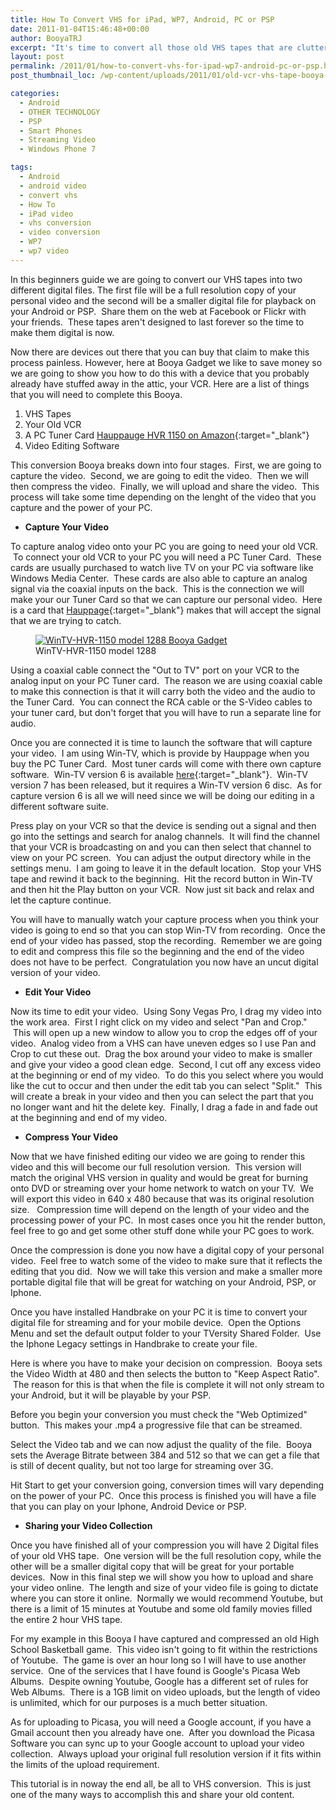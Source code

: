 ```yaml
---
title: How To Convert VHS for iPad, WP7, Android, PC or PSP
date: 2011-01-04T15:46:48+00:00
author: BooyaTRJ
excerpt: "It's time to convert all those old VHS tapes that are cluttering the closet into nice digital files that you can play and share with your friends."
layout: post
permalink: /2011/01/how-to-convert-vhs-for-ipad-wp7-android-pc-or-psp.html
post_thumbnail_loc: /wp-content/uploads/2011/01/old-vcr-vhs-tape-booya-gadget-thumb.jpg

categories:
  - Android
  - OTHER TECHNOLOGY
  - PSP
  - Smart Phones
  - Streaming Video
  - Windows Phone 7

tags:
  - Android
  - android video
  - convert vhs
  - How To
  - iPad video
  - vhs conversion
  - video conversion
  - WP7
  - wp7 video
---
```

In this beginners guide we are going to convert our VHS tapes into two different digital files. The first file will be a full resolution copy of your personal video and the second will be a smaller digital file for playback on your Android or PSP.  Share them on the web at Facebook or Flickr with your friends.  These tapes aren't designed to last forever so the time to make them digital is now.

Now there are devices out there that you can buy that claim to make this process painless. However, here at Booya Gadget we like to save money so we are going to show you how to do this with a device that you probably already have stuffed away in the attic, your VCR. Here are a list of things that you will need to complete this Booya.

  1. VHS Tapes
  2. Your Old VCR
  3. A PC Tuner Card [Hauppauge HVR 1150 on Amazon](http://amzn.to/2ll4IHV){:target="_blank"}
  4. Video Editing Software

This conversion Booya breaks down into four stages.  First, we are going to capture the video.  Second, we are going to edit the video.  Then we will then compress the video.  Finally, we will upload and share the video.  This process will take some time depending on the lenght of the video that you capture and the power of your PC.

  * **Capture Your Video**

To capture analog video onto your PC you are going to need your old VCR.  To connect your old VCR to your PC you will need a PC Tuner Card.  These cards are usually purchased to watch live TV on your PC via software like Windows Media Center.  These cards are also able to capture an analog signal via the coaxial inputs on the back.  This is the connection we will make your our Tuner Card so that we can capture our personal video.  Here is a card that [Hauppage](http://www.hauppauge.com/site/products/data_hvr1150.html){:target="_blank"} makes that will accept the signal that we are trying to catch.

<figure>
	<a href="{{ site.cdn-url }}/wp-content/uploads/2011/01/WinTV-HVR-1150-model-1288-Booya-Gadget1.jpg">
    <img src="{{ site.cdn-url }}/wp-content/uploads/2011/01/WinTV-HVR-1150-model-1288-Booya-Gadget1.jpg" 
         alt="WinTV-HVR-1150 model 1288 Booya Gadget" title="WinTV-HVR-1150 model 1288"></a>
	<figcaption>WinTV-HVR-1150 model 1288</figcaption>
</figure>
Using a coaxial cable connect the "Out to TV" port on your VCR to the analog input on your PC Tuner card.  The reason we are using coaxial cable to make this connection is that it will carry both the video and the audio to the Tuner Card.  You can connect the RCA cable or the S-Video cables to your tuner card, but don't forget that you will have to run a separate line for audio.

Once you are connected it is time to launch the software that will capture your video.  I am using Win-TV, which is provide by Hauppage when you buy the PC Tuner Card.  Most tuner cards will come with there own capture software.  Win-TV version 6 is available [here](http://www.hauppauge.com/site/support/support_wintv6.html){:target="_blank"}.  Win-TV version 7 has been released, but it requires a Win-TV version 6 disc.  As for capture version 6 is all we will need since we will be doing our editing in a different software suite.

Press play on your VCR so that the device is sending out a signal and then go into the settings and search for analog channels.  It will find the channel that your VCR is broadcasting on and you can then select that channel to view on your PC screen.  You can adjust the output directory while in the settings menu.  I am going to leave it in the default location.  Stop your VHS tape and rewind it back to the beginning.  Hit the record button in Win-TV and then hit the Play button on your VCR.  Now just sit back and relax and let the capture continue.

You will have to manually watch your capture process when you think your video is going to end so that you can stop Win-TV from recording.  Once the end of your video has passed, stop the recording.  Remember we are going to edit and compress this file so the beginning and the end of the video does not have to be perfect.  Congratulation you now have an uncut digital version of your video.

  * **Edit Your Video**

Now its time to edit your video.  Using Sony Vegas Pro, I drag my video into the work area.  First I right click on my video and select "Pan and Crop."  This will open up a new window to allow you to crop the edges off of your video.  Analog video from a VHS can have uneven edges so I use Pan and Crop to cut these out.  Drag the box around your video to make is smaller and give your video a good clean edge.  Second, I cut off any excess video at the beginning or end of my video.  To do this you select where you would like the cut to occur and then under the edit tab you can select "Split."  This will create a break in your video and then you can select the part that you no longer want and hit the delete key.  Finally, I drag a fade in and fade out at the beginning and end of my video.

  * **Compress Your Video**

Now that we have finished editing our video we are going to render this video and this will become our full resolution version.  This version will match the original VHS version in quality and would be great for burning onto DVD or streaming over your home network to watch on your TV.  We will export this video in 640 x 480 because that was its original resolution size.   Compression time will depend on the length of your video and the processing power of your PC.  In most cases once you hit the render button, feel free to go and get some other stuff done while your PC goes to work.

Once the compression is done you now have a digital copy of your personal video.  Feel free to watch some of the video to make sure that it reflects the editing that you did.  Now we will take this version and make a smaller more portable digital file that will be great for watching on your Android, PSP, or Iphone.

Once you have installed Handbrake on your PC it is time to convert your digital file for streaming and for your mobile device.  Open the Options Menu and set the default output folder to your TVersity Shared Folder.  Use the Iphone Legacy settings in Handbrake to create your file.

Here is where you have to make your decision on compression.  Booya sets the Video Width at 480 and then selects the button to "Keep Aspect Ratio".  The reason for this is that when the file is complete it will not only stream to your Android, but it will be playable by your PSP.

Before you begin your conversion you must check the "Web Optimized" button.  This makes your .mp4 a progressive file that can be streamed.

Select the Video tab and we can now adjust the quality of the file.  Booya sets the Average Bitrate between 384 and 512 so that we can get a file that is still of decent quality, but not too large for streaming over 3G.

Hit Start to get your conversion going, conversion times will vary depending on the power of your PC.  Once this process is finished you will have a file that you can play on your Iphone, Android Device or PSP.

* **Sharing your Video Collection**

Once you have finished all of your compression you will have 2 Digital files of your old VHS tape.  One version will be the full resolution copy, while the other will be a smaller digital copy that will be great for your portable devices.  Now in this final step we will show you how to upload and share your video online.  The length and size of your video file is going to dictate where you can store it online.  Normally we would recommend Youtube, but there is a limit of 15 minutes at Youtube and some old family movies filled the entire 2 hour VHS tape.

For my example in this Booya I have captured and compressed an old High School Basketball game.  This video isn't going to fit within the restrictions of Youtube.  The game is over an hour long so I will have to use another service.  One of the services that I have found is Google's Picasa Web Albums.  Despite owning Youtube, Google has a different set of rules for Web Albums.  There is a 1GB limit on video uploads, but the length of video is unlimited, which for our purposes is a much better situation.

As for uploading to Picasa, you will need a Google account, if you have a Gmail account then you already have one.  After you download the Picasa Software you can sync up to your Google account to upload your video collection.  Always upload your original full resolution version if it fits within the limits of the upload requirement.

This tutorial is in noway the end all, be all to VHS conversion.  This is just one of the many ways to accomplish this and share your old content.